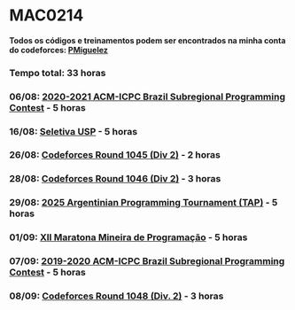 # MAC0214
#### Todos os códigos e treinamentos podem ser encontrados na minha conta do codeforces: [PMiguelez](https://codeforces.com/profile/PMiguelez)

### Tempo total: 33 horas

### 06/08: [2020-2021 ACM-ICPC Brazil Subregional Programming Contest](https://codeforces.com/gym/102861) - 5 horas

### 16/08: [Seletiva USP](https://codeforces.com/gym/106039) - 5 horas

### 26/08: [Codeforces Round 1045 (Div 2)](https://codeforces.com/contest/2134) - 2 horas

### 28/08: [Codeforces Round 1046 (Div 2)](https://codeforces.com/contest/2136) - 3 horas

### 29/08: [2025 Argentinian Programming Tournament (TAP)](https://codeforces.com/gym/106054) - 5 horas

### 01/09: [XII Maratona Mineira de Programação](https://codeforces.com/group/YgJmumGtHD/contest/105936) - 5 horas

### 07/09: [2019-2020 ACM-ICPC Brazil Subregional Programming Contest](https://codeforces.com/gym/102346) - 5 horas

### 08/09: [Codeforces Round 1048 (Div. 2)](https://codeforces.com/contest/2139) - 3 horas
